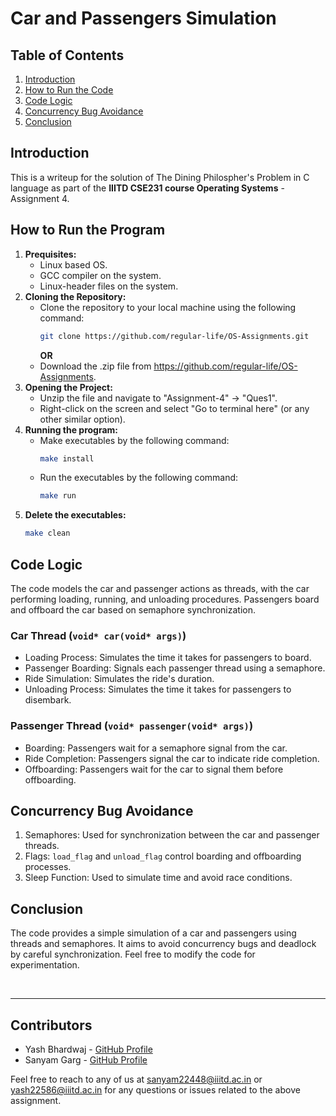 
# Car and Passengers Simulation

## Table of Contents
1. [Introduction](#introduction)
2. [How to Run the Code](#how-to-run-the-code)
3. [Code Logic](#code-logic)
4. [Concurrency Bug Avoidance](#concurrency-bug-avoidance)
5. [Conclusion](#conclusion)

## Introduction
This is a writeup for the solution of The Dining Philospher's Problem in C language as part of the **IIITD CSE231 course Operating Systems** - Assignment 4.

## How to Run the Program
1. **Prequisites:**
   - Linux based OS.
   - GCC compiler on the system.
   - Linux-header files on the system.
2. **Cloning the Repository:**
   - Clone the repository to your local machine using the following command:
     ```bash
     git clone https://github.com/regular-life/OS-Assignments.git
     ```
     **OR**
   - Download the .zip file from https://github.com/regular-life/OS-Assignments.
3. **Opening the Project:**
   - Unzip the file and navigate to "Assignment-4" -> "Ques1".
   - Right-click on the screen and select "Go to terminal here" (or any other similar option).
4. **Running the program:**
   - Make executables by the following command:
     ```bash
     make install
     ```
   - Run the executables by the following command:
     ```bash
     make run
     ```
5. **Delete the executables:**
   ```bash
   make clean
   ```

## Code Logic
The code models the car and passenger actions as threads, with the car performing loading, running, and unloading procedures. Passengers board and offboard the car based on semaphore synchronization.

### Car Thread (`void* car(void* args)`)
- Loading Process: Simulates the time it takes for passengers to board.
- Passenger Boarding: Signals each passenger thread using a semaphore.
- Ride Simulation: Simulates the ride's duration.
- Unloading Process: Simulates the time it takes for passengers to disembark.

### Passenger Thread (`void* passenger(void* args)`)
- Boarding: Passengers wait for a semaphore signal from the car.
- Ride Completion: Passengers signal the car to indicate ride completion.
- Offboarding: Passengers wait for the car to signal them before offboarding.

## Concurrency Bug Avoidance
1. Semaphores: Used for synchronization between the car and passenger threads.
2. Flags: `load_flag` and `unload_flag` control boarding and offboarding processes.
3. Sleep Function: Used to simulate time and avoid race conditions.

## Conclusion
The code provides a simple simulation of a car and passengers using threads and semaphores. It aims to avoid concurrency bugs and deadlock by careful synchronization. Feel free to modify the code for experimentation.

<br />

---
## Contributors
- Yash Bhardwaj - [GitHub Profile](https://github.com/regular-life)
- Sanyam Garg - [GitHub Profile](https://github.com/SanyamGarg12)

Feel free to reach to any of us at sanyam22448@iiitd.ac.in or yash22586@iiitd.ac.in for any questions or issues related to the above assignment.
